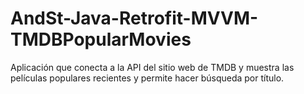 # AndSt-Java-Retrofit-MVVM-TMDBPopularMovies
Aplicación que conecta a la API del sitio web de TMDB y muestra las películas populares recientes y permite hacer búsqueda por título.

